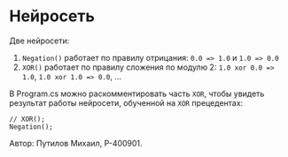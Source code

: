 Нейросеть 
=====================
Две нейросети:
 1. `Negation()` работает по правилу отрицания: `0.0 => 1.0` и `1.0 => 0.0`
 2. `XOR()` работает по правилу сложения по модулю 2: `1.0 xor 0.0 => 1.0`, `1.0 xor 1.0 => 0.0`, ...

В Program.cs можно раскомментировать часть `XOR`, чтобы увидеть результат работы нейросети, обученной на `XOR` прецедентах:

```
// XOR();
Negation();
```
Автор: Путилов Михаил, Р-400901.
